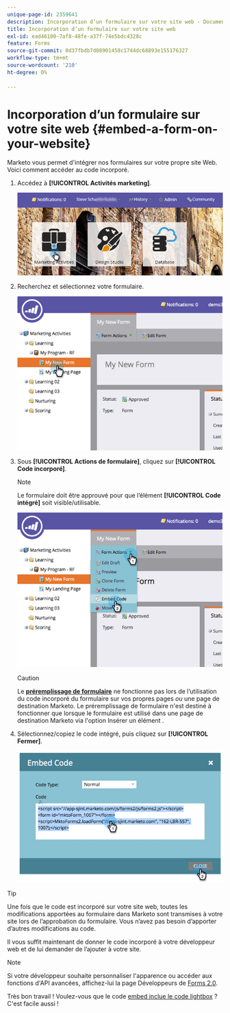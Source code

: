 ```yaml
---
unique-page-id: 2359641
description: Incorporation d’un formulaire sur votre site web - Documents Marketo - Documentation du produit
title: Incorporation d’un formulaire sur votre site web
exl-id: ead46100-7af8-48fe-a37f-74e5bdc4328c
feature: Forms
source-git-commit: 0d37fbdb7d08901458c1744dc68893e155176327
workflow-type: tm+mt
source-wordcount: '210'
ht-degree: 0%

---
```


# Incorporation d’un formulaire sur votre site web {#embed-a-form-on-your-website}

Marketo vous permet d&#39;intégrer nos formulaires sur votre propre site Web. Voici comment accéder au code incorporé.

1. Accédez à **[!UICONTROL Activités marketing]**.

   ![](assets/login-marketing-activities-4.png)

1. Recherchez et sélectionnez votre formulaire.

   ![](assets/image2014-9-15-12-3a12-3a14.png)

1. Sous **[!UICONTROL Actions de formulaire]**, cliquez sur **[!UICONTROL Code incorporé]**.

   >[!NOTE]
   >
   >Le formulaire doit être approuvé pour que l’élément **[!UICONTROL Code intégré]** soit visible/utilisable.

   ![](assets/image2014-9-15-12-3a12-3a20.png)

   >[!CAUTION]
   >
   >Le **[préremplissage de formulaire](/help/marketo/product-docs/administration/settings/edit-landing-page-settings.md)** ne fonctionne pas lors de l’utilisation du code incorporé du formulaire sur vos propres pages _ou_ une page de destination Marketo. Le préremplissage de formulaire n&#39;est destiné à fonctionner que lorsque le formulaire est utilisé dans une page de destination Marketo via l&#39;option Insérer un élément .

1. Sélectionnez/copiez le code intégré, puis cliquez sur **[!UICONTROL Fermer]**.

   ![](assets/image2014-9-15-12-3a12-3a31.png)

>[!TIP]
>
>Une fois que le code est incorporé sur votre site web, toutes les modifications apportées au formulaire dans Marketo sont transmises à votre site lors de l’approbation du formulaire. Vous n’avez pas besoin d’apporter d’autres modifications au code.

Il vous suffit maintenant de donner le code incorporé à votre développeur web et de lui demander de l’ajouter à votre site.

>[!NOTE]
>
>Si votre développeur souhaite personnaliser l&#39;apparence ou accéder aux fonctions d&#39;API avancées, affichez-lui la page Développeurs de [Forms 2.0](https://experienceleague.adobe.com/en/docs/marketo-developer/marketo/javascriptapi/forms-api-reference).

Très bon travail ! Voulez-vous que le code [embed inclue le code lightbox](/help/marketo/product-docs/demand-generation/forms/form-actions/use-a-form-in-a-lightbox.md) ? C&#39;est facile aussi !
